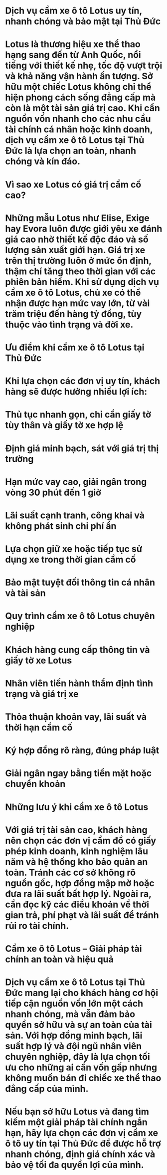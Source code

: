 # Dịch vụ cầm xe ô tô Lotus uy tín, nhanh chóng và bảo mật tại Thủ Đức

# 

# Lotus là thương hiệu xe thể thao hạng sang đến từ Anh Quốc, nổi tiếng với thiết kế nhẹ, tốc độ vượt trội và khả năng vận hành ấn tượng. Sở hữu một chiếc Lotus không chỉ thể hiện phong cách sống đẳng cấp mà còn là một tài sản giá trị cao. Khi cần nguồn vốn nhanh cho các nhu cầu tài chính cá nhân hoặc kinh doanh, dịch vụ cầm xe ô tô Lotus tại Thủ Đức là lựa chọn an toàn, nhanh chóng và kín đáo.

# 

# Vì sao xe Lotus có giá trị cầm cố cao?

# 

# Những mẫu Lotus như Elise, Exige hay Evora luôn được giới yêu xe đánh giá cao nhờ thiết kế độc đáo và số lượng sản xuất giới hạn. Giá trị xe trên thị trường luôn ở mức ổn định, thậm chí tăng theo thời gian với các phiên bản hiếm. Khi sử dụng dịch vụ cầm xe ô tô Lotus, chủ xe có thể nhận được hạn mức vay lớn, từ vài trăm triệu đến hàng tỷ đồng, tùy thuộc vào tình trạng và đời xe.

# 

# Ưu điểm khi cầm xe ô tô Lotus tại Thủ Đức

# 

# Khi lựa chọn các đơn vị uy tín, khách hàng sẽ được hưởng nhiều lợi ích:

# 

# Thủ tục nhanh gọn, chỉ cần giấy tờ tùy thân và giấy tờ xe hợp lệ

# 

# Định giá minh bạch, sát với giá trị thị trường

# 

# Hạn mức vay cao, giải ngân trong vòng 30 phút đến 1 giờ

# 

# Lãi suất cạnh tranh, công khai và không phát sinh chi phí ẩn

# 

# Lựa chọn giữ xe hoặc tiếp tục sử dụng xe trong thời gian cầm cố

# 

# Bảo mật tuyệt đối thông tin cá nhân và tài sản

# 

# Quy trình cầm xe ô tô Lotus chuyên nghiệp

# 

# Khách hàng cung cấp thông tin và giấy tờ xe Lotus

# 

# Nhân viên tiến hành thẩm định tình trạng và giá trị xe

# 

# Thỏa thuận khoản vay, lãi suất và thời hạn cầm cố

# 

# Ký hợp đồng rõ ràng, đúng pháp luật

# 

# Giải ngân ngay bằng tiền mặt hoặc chuyển khoản

# 

# Những lưu ý khi cầm xe ô tô Lotus

# 

# Với giá trị tài sản cao, khách hàng nên chọn các đơn vị cầm đồ có giấy phép kinh doanh, kinh nghiệm lâu năm và hệ thống kho bảo quản an toàn. Tránh các cơ sở không rõ nguồn gốc, hợp đồng mập mờ hoặc đưa ra lãi suất bất hợp lý. Ngoài ra, cần đọc kỹ các điều khoản về thời gian trả, phí phạt và lãi suất để tránh rủi ro tài chính.

# 

# Cầm xe ô tô Lotus – Giải pháp tài chính an toàn và hiệu quả

# 

# Dịch vụ cầm xe ô tô Lotus tại Thủ Đức mang lại cho khách hàng cơ hội tiếp cận nguồn vốn lớn một cách nhanh chóng, mà vẫn đảm bảo quyền sở hữu và sự an toàn của tài sản. Với hợp đồng minh bạch, lãi suất hợp lý và đội ngũ nhân viên chuyên nghiệp, đây là lựa chọn tối ưu cho những ai cần vốn gấp nhưng không muốn bán đi chiếc xe thể thao đẳng cấp của mình.

# 

# Nếu bạn sở hữu Lotus và đang tìm kiếm một giải pháp tài chính ngắn hạn, hãy lựa chọn các đơn vị cầm xe ô tô uy tín tại Thủ Đức để được hỗ trợ nhanh chóng, định giá chính xác và bảo vệ tối đa quyền lợi của mình.

# 



